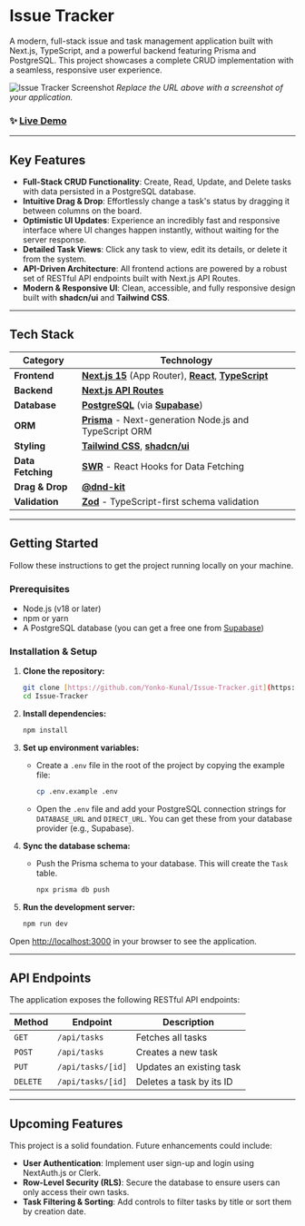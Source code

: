 # Issue Tracker

A modern, full-stack issue and task management application built with Next.js, TypeScript, and a powerful backend featuring Prisma and PostgreSQL. This project showcases a complete CRUD implementation with a seamless, responsive user experience.

![Issue Tracker Screenshot](<img width="1919" height="556" alt="image" src="https://github.com/user-attachments/assets/ada12de0-e22c-4eb3-b375-da5fdcc85cd0" />
) 
*Replace the URL above with a screenshot of your application.*

### ✨ [Live Demo](https://issue-tracker-tawny-two.vercel.app/)

---

## Key Features

- **Full-Stack CRUD Functionality**: Create, Read, Update, and Delete tasks with data persisted in a PostgreSQL database.
- **Intuitive Drag & Drop**: Effortlessly change a task's status by dragging it between columns on the board.
- **Optimistic UI Updates**: Experience an incredibly fast and responsive interface where UI changes happen instantly, without waiting for the server response.
- **Detailed Task Views**: Click any task to view, edit its details, or delete it from the system.
- **API-Driven Architecture**: All frontend actions are powered by a robust set of RESTful API endpoints built with Next.js API Routes.
- **Modern & Responsive UI**: Clean, accessible, and fully responsive design built with **shadcn/ui** and **Tailwind CSS**.

---

## Tech Stack

| Category      | Technology                                                                          |
|---------------|-------------------------------------------------------------------------------------|
| **Frontend** | [**Next.js 15**](https://nextjs.org/) (App Router), [**React**](https://react.dev/), [**TypeScript**](https://www.typescriptlang.org/) |
| **Backend** | [**Next.js API Routes**](https://nextjs.org/docs/app/building-your-application/routing/route-handlers) |
| **Database** | [**PostgreSQL**](https://www.postgresql.org/) (via [**Supabase**](https://supabase.com/)) |
| **ORM** | [**Prisma**](https://www.prisma.io/) - Next-generation Node.js and TypeScript ORM     |
| **Styling** | [**Tailwind CSS**](https://tailwindcss.com/), [**shadcn/ui**](https://ui.shadcn.com/) |
| **Data Fetching**| [**SWR**](https://swr.vercel.app/) - React Hooks for Data Fetching                 |
| **Drag & Drop**| [**@dnd-kit**](https://dndkit.com/)                                                  |
| **Validation**| [**Zod**](https://zod.dev/) - TypeScript-first schema validation                     |

---

## Getting Started

Follow these instructions to get the project running locally on your machine.

### Prerequisites

- Node.js (v18 or later)
- npm or yarn
- A PostgreSQL database (you can get a free one from [Supabase](https://supabase.com/))

### Installation & Setup

1.  **Clone the repository:**
    ```bash
    git clone [https://github.com/Yonko-Kunal/Issue-Tracker.git](https://github.com/Yonko-Kunal/Issue-Tracker.git)
    cd Issue-Tracker
    ```

2.  **Install dependencies:**
    ```bash
    npm install
    ```

3.  **Set up environment variables:**
    - Create a `.env` file in the root of the project by copying the example file:
        ```bash
        cp .env.example .env
        ```
    - Open the `.env` file and add your PostgreSQL connection strings for `DATABASE_URL` and `DIRECT_URL`. You can get these from your database provider (e.g., Supabase).

4.  **Sync the database schema:**
    - Push the Prisma schema to your database. This will create the `Task` table.
        ```bash
        npx prisma db push
        ```

5.  **Run the development server:**
    ```bash
    npm run dev
    ```

Open [http://localhost:3000](http://localhost:3000) in your browser to see the application.

---

## API Endpoints

The application exposes the following RESTful API endpoints:

| Method   | Endpoint                | Description                     |
|----------|-------------------------|---------------------------------|
| `GET`    | `/api/tasks`            | Fetches all tasks               |
| `POST`   | `/api/tasks`            | Creates a new task              |
| `PUT`    | `/api/tasks/[id]`       | Updates an existing task        |
| `DELETE` | `/api/tasks/[id]`       | Deletes a task by its ID        |

---

## Upcoming Features

This project is a solid foundation. Future enhancements could include:
- **User Authentication**: Implement user sign-up and login using NextAuth.js or Clerk.
- **Row-Level Security (RLS)**: Secure the database to ensure users can only access their own tasks.
- **Task Filtering & Sorting**: Add controls to filter tasks by title or sort them by creation date.
